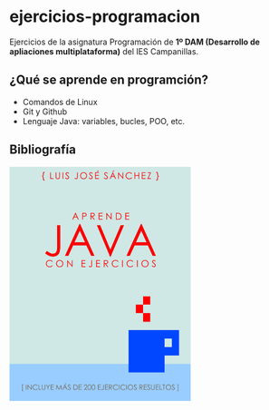 # ejercicios-programacion

Ejercicios de la asignatura Programación de **1º DAM (Desarrollo de apliaciones multiplataforma)** del IES Campanillas.

## ¿Qué se aprende en programción?

* Comandos de Linux
* Git y Github
* Lenguaje Java: variables, bucles, POO, etc.

## Bibliografía

<img src="imagenes/aprendejava.jpeg" width="320px">
